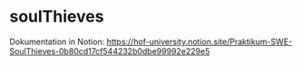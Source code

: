 # soulThieves
Dokumentation in Notion:
https://hof-university.notion.site/Praktikum-SWE-SoulThieves-0b80cd17cf544232b0dbe99992e229e5
